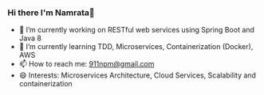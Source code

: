 ### Hi there I'm Namrata👋

- 🔭 I’m currently working on RESTful web services using Spring Boot and Java 8
- 🌱 I’m currently learning TDD, Microservices, Containerization (Docker), AWS
- 📫 How to reach me:  911npm@gmail.com
- 😄 Interests: Microservices Architecture, Cloud Services, Scalability and containerization
